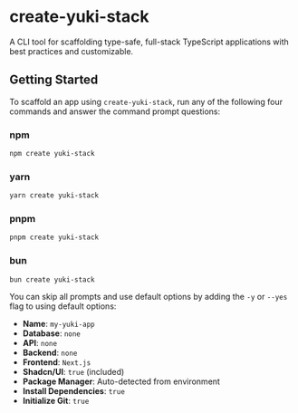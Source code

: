 # create-yuki-stack

A CLI tool for scaffolding type-safe, full-stack TypeScript applications with best practices and customizable.

## Getting Started

To scaffold an app using `create-yuki-stack`, run any of the following four commands and answer the command prompt questions:

### npm

```bash
npm create yuki-stack
```

### yarn

```bash
yarn create yuki-stack
```

### pnpm

```bash
pnpm create yuki-stack
```

### bun

```bash
bun create yuki-stack
```

You can skip all prompts and use default options by adding the `-y` or `--yes` flag to using default options:

- **Name**: `my-yuki-app`
- **Database**: `none`
- **API**: `none`
- **Backend**: `none`
- **Frontend**: `Next.js`
- **Shadcn/UI**: `true` (included)
- **Package Manager**: Auto-detected from environment
- **Install Dependencies**: `true`
- **Initialize Git**: `true`
